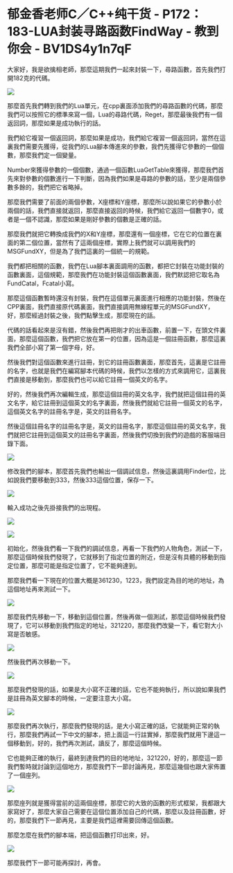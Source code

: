 # 郁金香老师C／C++纯干货 - P172：183-LUA封装寻路函数FindWay - 教到你会 - BV1DS4y1n7qF

大家好，我是欲擒相老師，那麼這期我們一起來封裝一下，尋路函數，首先我們打開182克的代碼。

![](img/7668ac21ece136805a9c57e7aba50972_1.png)

那麼首先我們轉到我們的Lua單元，在cpp裏面添加我們的尋路函數的代碼，那麼我們可以按照它的標準來寫一個，Lua的尋路代碼，Reget，那麼最後我們有一個返回詞，那麼如果是成功執行的話。

我們給它複習一個返回詞，那麼如果是成功，我們給它複習一個返回詞，當然在這裏我們需要先獲得，從我們的Lua腳本傳進來的參數，我們先獲得它參數的一個個數，那麼我們定一個變量。

Number來獲得參數的一個個數，通過一個函數LuaGetTable來獲得，那麼我們首先來對參數的個數進行一下判斷，因為我們如果是尋路的參數的話，至少是兩個參數多餘的，我們把它省略掉。

那麼我們需要了前面的兩個參數，X座標和Y座標，那麼所以說如果它的參數小於兩個的話，我們直接就返回，那麼直接返回的時候，我們給它返回一個數字0，或者是一個不認識，那麼如果是剛好參數的個數是正確的話。

那麼我們就把它轉換成我們的X和Y座標，那麼還有一個座標，它在它的位置在裏面的第二個位置，當然有了這兩個座標，實際上我們就可以調用我們的MSGFundXY，但是為了我們這裏的一個統一的規範。

我們都把相關的函數，我們在Lua腳本裏面調用的函數，都把它封裝在功能封裝的函數裏面，這個規範，那麼我們在功能封裝這個函數裏面，我們默認把它取名為FundCatal，Fcatal小寫。

那麼這個函數暫時還沒有封裝，我們在這個單元裏面進行相應的功能封裝，然後在CPP裏面，我們直接原代碼裏面，我們直接調用無線程單元的MSGFundXY，好，那麼經過封裝之後，我們點擊生成，那麼現在的話。

代碼的話看起來是沒有錯，然後我們再把剛才的出車函數，前置一下，在頭文件裏面，那麼這個函數，我們把它放在第一的位置，因為這是一個註冊函數，那麼這裏我們全部小寫了第一個字母，好。

然後我們對這個函數來進行註冊，到它的註冊函數裏面，那麼首先，這裏是它註冊的名字，也就是我們在編寫腳本代碼的時候，我們以怎樣的方式來調用它，這裏我們直接是移動到，那麼我們也可以給它註冊一個英文的名字。

好的，然後我們再次編輯生成，那麼這個註冊的英文名字，我們就把這個註冊的英文名字，給它註冊到這個英文的名字裏面，然後我們就給它註冊一個英文的名字，這個英文名字的註冊名字是，英文的註冊名字。

然後這個註冊名字的註冊名字是，英文的註冊名字，那麼這個註冊的英文名字，我們就把它註冊到這個英文的註冊名字裏面，然後我們切換到我們的遊戲的客服端目錄下面。



![](img/7668ac21ece136805a9c57e7aba50972_3.png)

修改我們的腳本，那麼首先我們也輸出一個調試信息，然後這裏調用Finder位，比如說我們要移動到333，然後333這個位置，保存一下。



![](img/7668ac21ece136805a9c57e7aba50972_5.png)

輸入成功之後先掛接我們的出現程。

![](img/7668ac21ece136805a9c57e7aba50972_7.png)

![](img/7668ac21ece136805a9c57e7aba50972_8.png)

初始化，然後我們看一下我們的調試信息，再看一下我們的人物角色，測試一下，那麼這個時候我們發現了，它就移到了指定位置的附近，但是沒有具體的移動到指定位置，那麼可能是指定位置了，它不能夠達到。

那麼我們看一下現在的位置大概是361230，1223，我們設定為目的地的地址，為這個地址再來測試一下。



![](img/7668ac21ece136805a9c57e7aba50972_10.png)

那麼我們先移動一下，移動到這個位置，然後再做一個測試，那麼這個時候我們發現了，它可以移動到我們指定的地址，321220，那麼我們改變一下，看它對大小寫是否敏感。



![](img/7668ac21ece136805a9c57e7aba50972_12.png)

然後我們再次移動一下。

![](img/7668ac21ece136805a9c57e7aba50972_14.png)

那麼我們發現的話，如果是大小寫不正確的話，它也不能夠執行，所以說如果我們是註冊為英文腳本的時候，一定要注意大小寫。



![](img/7668ac21ece136805a9c57e7aba50972_16.png)

那麼我們再次執行，那麼我們發現的話，是大小寫正確的話，它就能夠正常的執行，那麼我們再試一下中文的腳本，把上面這一行註實掉，那麼我們就用下邊這一個移動到，好的，我們再次測試，讀反了，那麼這個時候。

它也能夠正確的執行，最終到達我們的目的地地址，321220，好的，那麼這一節我們暫時就討論到這個地方，那麼我們下一節討論再見，那麼這幾個也跟大家佈置了一個座列。



![](img/7668ac21ece136805a9c57e7aba50972_18.png)

那麼座列就是獲得當前的這兩個座標，那麼它的大致的函數的形式框架，我都跟大家寫好了，那麼大家自己需要在這個位置添加自己的代碼，那麼以及註冊函數，好的，那麼我們下一節再見，主要是我們這裡需要回傳這個函數。

那麼怎麼在我們的腳本端，把這個函數打印出來，好。

![](img/7668ac21ece136805a9c57e7aba50972_20.png)

那麼我們下一節可能再探討，再會。